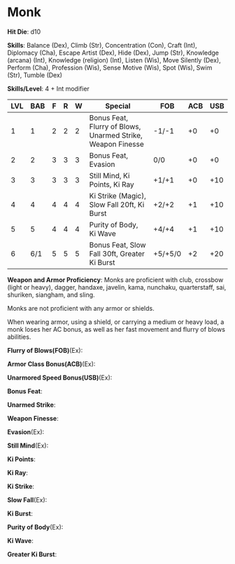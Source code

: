 # Monk

**Hit Die**: d10

**Skills**: Balance (Dex), Climb (Str), Concentration (Con), Craft (Int), Diplomacy (Cha), Escape Artist (Dex), Hide (Dex), Jump (Str), Knowledge (arcana) (Int), Knowledge (religion) (Int), Listen (Wis), Move Silently (Dex), Perform (Cha), Profession (Wis), Sense Motive (Wis), Spot (Wis), Swim (Str), Tumble (Dex)

**Skills/Level**: 4 + Int modifier

LVL | BAB | F | R | W | Special | FOB | ACB | USB
--- | --- | - | - | - | ------- | --- | --- | ---
1   | 1   | 2 | 2 | 2 | Bonus Feat, Flurry of Blows, Unarmed Strike, Weapon Finesse | -1/-1   | +0 | +0
2   | 2   | 3 | 3 | 3 | Bonus Feat, Evasion | 0/0 | +0 | +0
3   | 3   | 3 | 3 | 3 | Still Mind, Ki Points, Ki Ray | +1/+1 | +0 | +10
4   | 4   | 4 | 4 | 4 | Ki Strike (Magic), Slow Fall 20ft, Ki Burst | +2/+2 | +1 | +10
5   | 5   | 4 | 4 | 4 | Purity of Body, Ki Wave | +4/+4 | +1 | +10
6   | 6/1 | 5 | 5 | 5 | Bonus Feat, Slow Fall 30ft, Greater Ki Burst | +5/+5/0 | +2 | +20

**Weapon and Armor Proficiency**: Monks are proficient with club, crossbow (light or heavy), dagger, handaxe, javelin, kama, nunchaku, quarterstaff, sai, shuriken, siangham, and sling.

Monks are not proficient with any armor or shields.

When wearing armor, using a shield, or carrying a medium or heavy load, a monk loses her AC bonus, as well as her fast movement and flurry of blows abilities.

**Flurry of Blows(FOB)**(Ex):

**Armor Class Bonus(ACB)**(Ex):

**Unarmored Speed Bonus(USB)**(Ex):

**Bonus Feat**:

**Unarmed Strike**:

**Weapon Finesse**:

**Evasion**(Ex):

**Still Mind**(Ex):

**Ki Points**:

**Ki Ray**:

**Ki Strike**:

**Slow Fall**(Ex):

**Ki Burst**:

**Purity of Body**(Ex):

**Ki Wave**:

**Greater Ki Burst**: